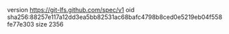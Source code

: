 version https://git-lfs.github.com/spec/v1
oid sha256:88257e117a12dd3ea5bb82531ac68bafc4798b8ced0e5219eb04f558fe77e303
size 2356
